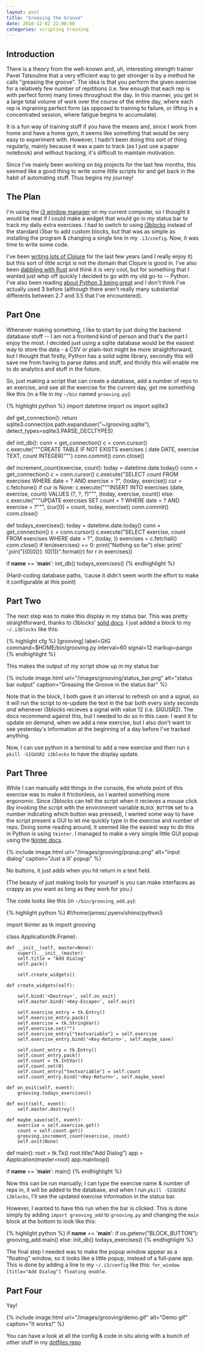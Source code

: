 ```yaml
---
layout: post
title: "Greasing the Groove"
date: 2016-12-02 22:00:00
categories: scripting training
---
```


## Introduction

There is a theory from the well-known and, uh, interesting strength trainer Pavel Tstsouline that a very efficient way to get stronger is by a method he calls "greasing the groove".
The idea is that you perform the given exercise for a relatively few number of repititions (i.e. few enough that each rep is with perfect form) many times throughout the day.
In this manner, you get in a large total volume of work over the course of the entire day, where each rep is ingraining perfect form (as opposed to training to failure, or lifting in a concentrated session, where fatigue begins to accumulate).

It is a fun way of training stuff if you have the means and, since I work from home and have a home gym, it seems like something that would be very easy to experiment with.
However, I hadn't been doing this sort of thing regularly, mainly because it was a pain to track (as I just use a paper notebook) and without tracking, it's difficult to maintain motivation.

Since I've mainly been working on big projects for the last few months, this seemed like a good thing to write some little scripts for and get back in the habit of automating stuff. Thus begins my journey!

## The Plan

I'm using the [i3 window manager][i3m] on my current computer, so I thought it would be neat if I could make a widget that would go in my status bar to track my daily extra exercises.
I had to switch to using [i3blocks][] instead of the standard i3bar to add custom blocks, but that was as simple as installing the program & changing a single line in my `.i3/config`.
Now, it was time to write some code.

I've been [writing lots of Clojure][braid] for the last few years (and I really enjoy it) but this sort of little script is not the domain that Clojure is good in.
I've also been [dabbling with Rust][octocat] and think it is very cool, but for something that I wanted just whip off quickly I decided to go with my old go-to -- Python.
I've also been reading [about Python 3 being great][eevee-py3] and I don't think I've actually used 3 before (although there aren't really many substantial differents between 2.7 and 3.5 that I've encountered).

## Part One

Whenever making something, I like to start by just doing the backend database stuff -- I am not a frontend kind of person and that's the part I enjoy the most.
I decided just using a sqlite database would be the easiest way to store the data - a CSV or plain-text might be more straightforward, but I thought that firstly, Python has a solid sqlite library, secondly this will save me from having to parse dates and stuff, and thridly this will enable me to do analytics and stuff in the future.

So, just making a script that can create a database, add a number of reps to an exercise, and see all the exercise for the current day, got me something like this (in a file in my `~/bin` named `grooving.py`):

{% highlight python %}
import datetime
import os
import sqlite3


def get_connection():
    return sqlite3.connect(os.path.expanduser("~/grooving.sqlite"),
                           detect_types=sqlite3.PARSE_DECLTYPES)


def init_db():
    conn = get_connection()
    c = conn.cursor()
    c.execute("""CREATE TABLE IF NOT EXISTS exercises (
        date DATE,
        exercise TEXT,
        count INTEGER)""")
    conn.commit()
    conn.close()


def increment_count(exercise, count):
    today = datetime.date.today()
    conn = get_connection()
    c = conn.cursor()
    c.execute("SELECT count FROM exercises WHERE date = ? AND exercise = ?",
              (today, exercise))
    cur = c.fetchone()
    if cur is None:
        c.execute("""INSERT INTO exercises (date, exercise, count)
                  VALUES (?, ?, ?)""", (today, exercise, count))
    else:
        c.execute("""UPDATE exercises SET count = ?
                  WHERE date = ? AND exercise = ?""",
                  (cur[0] + count, today, exercise))
    conn.commit()
    conn.close()

def todays_exercises():
    today = datetime.date.today()
    conn = get_connection()
    c = conn.cursor()
    c.execute("SELECT exercise, count FROM exercises WHERE date = ?",
              (today, ))
    exercises = c.fetchall()
    conn.close()
    if len(exercises) == 0:
        print("Nothing so far")
    else:
        print(' '.join("[{0[0]}]: {0[1]}".format(r)
                       for r in exercises))


if __name__ == '__main__':
   init_db()
   todays_exercises()
{% endhighlight %}

(Hard-coding database paths, 'cause it didn't seem worth the effort to make it configurable at this point)

## Part Two

The next step was to make this display in my status bar.
This was pretty straightforward, thanks to i3blocks' [solid docs][adding-i3-blocks].
I just added a block to my `~/.i3blocks` like this:

{% highlight cfg %}
[grooving]
label=GtG
command=$HOME/bin/grooving.py
interval=60
signal=12
markup=pango
{% endhighlight %}

This makes the output of my script show up in my status bar

{% include image.html url="/images/grooving/status_bar.png" alt="status bar output" caption="Greasing the Groove in the status bar" %}

Note that in the block, I both gave it an interval to refresh on and a signal, so it will run the script to re-update the text in the bar both every sixty seconds *and* whenever i3blocks recieves a signal with value 12 (i.e. SIGUSR2).
The docs recommend against this, but I needed to do so in this case:
I want it to update on demand, when we add a new exercise, but I also don't want to see yesterday's information at the beginning of a day before I've tracked anything.

Now, I can use python in a terminal to add a new exercise and then run `$ pkill -SIGUSR2 i3blocks` to have the display update.

## Part Three

While I can manually add things in the console, the whole point of this exercise was to make it frictionless, so I wanted something more ergonomic.
Since i3blocks can tell the script when it recieves a mouse click (by invoking the script with the environment variable `BLOCK_BUTTON` set to a number indicating which button was pressed), I wanted some way to have the script present a GUI to let me quickly type in the exercise and number of reps.
Doing some reading around, it seemed like the easiest way to do this in Python is using `tkinter`.
I managed to make a very simple little GUI popup using the [tkinter docs][tkinter].

{% include image.html url="/images/grooving/popup.png" alt="input dialog" caption="Just a lil' popup" %}

No buttons, it just adds when you hit return in a text field.

(The beauty of just making tools for yourself is you can make interfaces as crappy as you want as long as they work for you.)

The code looks like this (in `~/bin/grooving_add.py`):

{% highlight python %}
#!/home/james/.pyenv/shims/python3

import tkinter as tk
import grooving


class Application(tk.Frame):

    def __init__(self, master=None):
        super().__init__(master)
        self.title = "Add Dialog"
        self.pack()

        self.create_widgets()

    def create_widgets(self):

        self.bind('<Destroy>', self.on_exit)
        self.master.bind('<Key-Escape>', self.exit)

        self.exercise_entry = tk.Entry()
        self.exercise_entry.pack()
        self.exercise = tk.StringVar()
        self.exercise.set("")
        self.exercise_entry["textvariable"] = self.exercise
        self.exercise_entry.bind('<Key-Return>', self.maybe_save)

        self.count_entry = tk.Entry()
        self.count_entry.pack()
        self.count = tk.IntVar()
        self.count.set(0)
        self.count_entry["textvariable"] = self.count
        self.count_entry.bind('<Key-Return>', self.maybe_save)

    def on_exit(self, event):
        grooving.todays_exercises()

    def exit(self, event):
        self.master.destroy()

    def maybe_save(self, event):
        exercise = self.exercise.get()
        count = self.count.get()
        grooving.increment_count(exercise, count)
        self.exit(None)


def main():
    root = tk.Tk()
    root.title("Add Dialog")
    app = Application(master=root)
    app.mainloop()

if __name__ == '__main__':
    main()
{% endhighlight %}

Now this can be run manually; I can type the exercise name & number of reps in, it will be added to the database, and when I run `pkill -SIGUSR2 i3blocks`, I'll see the updated exercise information in the status bar.

However, I wanted to have this run when the bar is clicked.
This is done simply by adding `import grooving_add` to `grooving.py` and changing the `main` block at the bottom to look like this:

{% highlight python %}
if __name__ == '__main__':
    if os.getenv("BLOCK_BUTTON"):
        grooving_add.main()
    else:
        init_db()
        todays_exercises()
{% endhighlight %}

The final step I needed was to make the popup window appear as a "floating" window, so it looks like a little popup, instead of a full-pane app.
This is done by adding a line to my `~/.i3/config` like this: `for_window [title="Add Dialog"] floating enable`.

## Part Four

Yay!

{% include image.html url="/images/grooving/demo.gif" alt="Demo gif" caption="It works!" %}

You can have a look at all the config & code in situ along with a bunch of other stuff in my [dotfiles repo][dotfiles]

  [i3m]: http://i3wm.org/
  [i3blocks]: https://github.com/vivien/i3blocks
  [braid]: https://github.com/braidchat/braid
  [octocat]: https://github.com/braidchat/octocat
  [eevee-py3]: https://eev.ee/blog/2016/07/31/python-faq-why-should-i-use-python-3/
  [adding-i3-blocks]: https://github.com/vivien/i3blocks/wiki/Writing-Your-Own-Blocklet
  [tkinter]: https://docs.python.org/3.5/library/tkinter.html#the-window-manager
  [dotfiles]: https://github.com/jamesnvc/dotfiles
